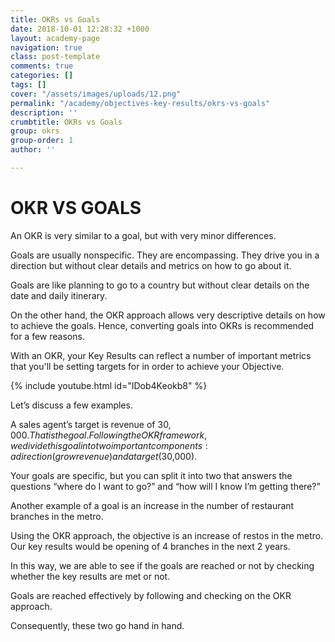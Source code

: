 ```yaml
---
title: OKRs vs Goals
date: 2018-10-01 12:28:32 +1000
layout: academy-page
navigation: true
class: post-template
comments: true
categories: []
tags: []
cover: "/assets/images/uploads/12.png"
permalink: "/academy/objectives-key-results/okrs-vs-goals"
description: ''
crumbtitle: OKRs vs Goals
group: okrs
group-order: 1
author: ''

---
```

# OKR VS GOALS

An OKR is very similar to a goal, but with very minor differences.

Goals are usually nonspecific. They are encompassing. They drive you in a direction but without clear details and metrics on how to go about it.

Goals are like planning to go to a country but without clear details on the date and daily itinerary.

On the other hand, the OKR approach allows very descriptive details on how to achieve the goals. Hence, converting goals into OKRs is recommended for a few reasons.

With an OKR, your Key Results can reflect a number of important metrics that you'll be setting targets for in order to achieve your Objective.

{% include youtube.html id="IDob4Keokb8" %}

Let’s discuss a few examples.

A sales agent’s target is revenue of $30,000. That is the goal. Following the OKR framework, we divide this goal into two important components: a direction (grow revenue) and a target ($30,000).

Your goals are specific, but you can split it into two that answers the questions “where do I want to go?” and “how will I know I’m getting there?”

Another example of a goal is an increase in the number of restaurant branches in the metro.

Using the OKR approach, the objective is an increase of restos in the metro. Our key results would be opening of 4 branches in the next 2 years.

In this way, we are able to see if the goals are reached or not by checking whether the key results are met or not.

Goals are reached effectively by following and checking on the OKR approach.

Consequently, these two go hand in hand.